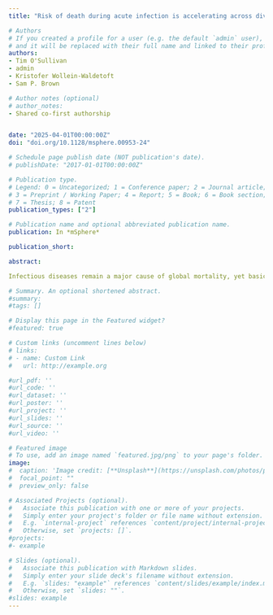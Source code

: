 ```yaml
---
title: "Risk of death during acute infection is accelerating across diverse host-pathogen systems and consistent with multiple models of host-pathogen interaction."

# Authors
# If you created a profile for a user (e.g. the default `admin` user), write the username (folder name) here 
# and it will be replaced with their full name and linked to their profile.
authors:
- Tim O'Sullivan 
- admin 
- Kristofer Wollein-Waldetoft 
- Sam P. Brown

# Author notes (optional)
# author_notes:
- Shared co-first authorship


date: "2025-04-01T00:00:00Z"
doi: "doi.org/10.1128/msphere.00953-24"

# Schedule page publish date (NOT publication's date).
# publishDate: "2017-01-01T00:00:00Z"

# Publication type.
# Legend: 0 = Uncategorized; 1 = Conference paper; 2 = Journal article;
# 3 = Preprint / Working Paper; 4 = Report; 5 = Book; 6 = Book section;
# 7 = Thesis; 8 = Patent
publication_types: ["2"]

# Publication name and optional abbreviated publication name.
publication: In *mSphere*

publication_short: 

abstract: 

Infectious diseases remain a major cause of global mortality, yet basic questions concerning the relationship between within-host processes governing pathogen burden (pathogen replication, immune responses) and population-scale (epidemiological) patterns of mortality remain obscure. We use a structured literature review to leverage the extensive biomedical data generated by controlled host infections to address the epidemiological question of whether infection-induced mortality is constant, accelerating, or follows some other pattern of change and to infer the within-host mechanistic basis of this pattern. We show that across diverse lethal infection models, the risk of death increases approximately exponentially in time since infection, in a manner phenomenologically similar to the dynamics of all-cause death. We further show that this pattern of accelerating risk is consistent with multiple alternate mechanisms of pathogen growth and host-pathogen interaction, underlining the limitations of current experimental approaches to connect within-host processes to epidemiological patterns. We review critical experimental questions that our work highlights, requiring additional non-invasive data on pathogen burden throughout the course of infection.

# Summary. An optional shortened abstract.
#summary:
#tags: []

# Display this page in the Featured widget?
#featured: true

# Custom links (uncomment lines below)
# links:
# - name: Custom Link
#   url: http://example.org

#url_pdf: ''
#url_code: ''
#url_dataset: ''
#url_poster: ''
#url_project: ''
#url_slides: ''
#url_source: ''
#url_video: ''

# Featured image
# To use, add an image named `featured.jpg/png` to your page's folder. 
image:
#  caption: 'Image credit: [**Unsplash**](https://unsplash.com/photos/pLCdAaMFLTE)'
#  focal_point: ""
#  preview_only: false

# Associated Projects (optional).
#   Associate this publication with one or more of your projects.
#   Simply enter your project's folder or file name without extension.
#   E.g. `internal-project` references `content/project/internal-project/index.md`.
#   Otherwise, set `projects: []`.
#projects:
#- example

# Slides (optional).
#   Associate this publication with Markdown slides.
#   Simply enter your slide deck's filename without extension.
#   E.g. `slides: "example"` references `content/slides/example/index.md`.
#   Otherwise, set `slides: ""`.
#slides: example
---
```


